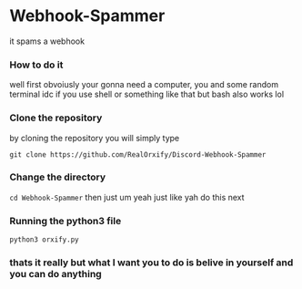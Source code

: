 # Webhook-Spammer
it spams a webhook

### How to do it
well first obvoiusly your gonna need a computer, you and some random terminal idc if you use shell or something like that but bash also works lol

### Clone the repository
by cloning the repository you will simply type

``````git clone https://github.com/RealOrxify/Discord-Webhook-Spammer``````

### Change the directory

``````cd Webhook-Spammer``````
then just um yeah just like yah do this next

### Running the python3 file

``````python3 orxify.py``````

### thats it really but what I want you to do is belive in yourself and you can do anything
